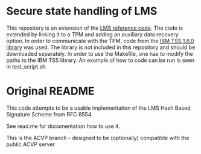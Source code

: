 # Secure state handling of LMS
This repository is an extension of the [LMS reference code](https://github.com/cisco/hash-sigs). The code is extended by linking it to a TPM and adding an auxiliary data recovery option. In order to communicate with the TPM, code from the [IBM TSS 1.6.0 library](https://sourceforge.net/projects/ibmtpm20tss/) was used. The library is not included in this repository and should be downloaded separately. In order to use the Makefile, one has to modify the paths to the IBM TSS library. An example of how to code can be run is seen in test_script.sh.

# Original README
This code attempts to be a usable implementation of the LMS Hash Based
Signature Scheme from RFC 8554.

See read.me for documentation how to use it.

This is the ACVP branch - designed to be (optionally) compatible with the
public ACVP server
